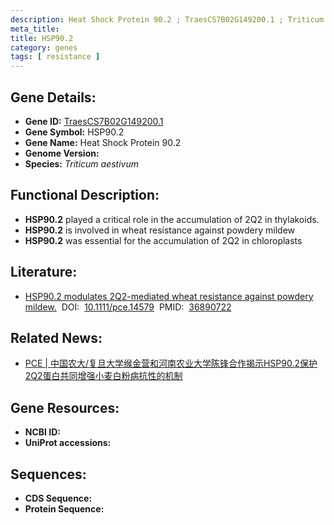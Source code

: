 ```yaml
---
description: Heat Shock Protein 90.2 ; TraesCS7B02G149200.1 ; Triticum aestivum
meta_title:
title: HSP90.2
category: genes
tags: [ resistance ]
---
```


## Gene Details:
- **Gene ID:**	[TraesCS7B02G149200.1](https://www.maizegdb.org/gene_center/gene/TraesCS7B02G149200.1)
- **Gene Symbol:** HSP90.2
- **Gene Name:** Heat Shock Protein 90.2
- **Genome Version:** [](https://www.maizegdb.org/genome/assembly/)
- **Species:** *Triticum aestivum*

## Functional Description:
   - **HSP90.2** played a critical role in the accumulation of 2Q2 in thylakoids. 
   - **HSP90.2** is involved in wheat resistance against powdery mildew
   - **HSP90.2** was essential for the accumulation of 2Q2 in chloroplasts

## Literature:
   - [HSP90.2 modulates 2Q2-mediated wheat resistance against powdery mildew.]( https://onlinelibrary.wiley.com/doi/10.1111/pce.14579)&nbsp;&nbsp;DOI:&nbsp;&nbsp;[10.1111/pce.14579](https://onlinelibrary.wiley.com/doi/10.1111/pce.14579)&nbsp;&nbsp;PMID:&nbsp;&nbsp;[36890722](https://pubmed.ncbi.nlm.nih.gov/36890722/)

## Related News:
   - [PCE | 中国农大/复旦大学缑金营和河南农业大学陈锋合作揭示HSP90.2保护2Q2蛋白共同增强小麦白粉病抗性的机制](https://mp.weixin.qq.com/s/b-SvdmtqygSrW19Qvxi-lw)

## Gene Resources:
- **NCBI ID:** [](https://www.ncbi.nlm.nih.gov/gene/?term=)
- **UniProt accessions:** [](https://www.uniprot.org/uniprotkb//entry)

## Sequences:
- **CDS Sequence:**
- **Protein Sequence:**
